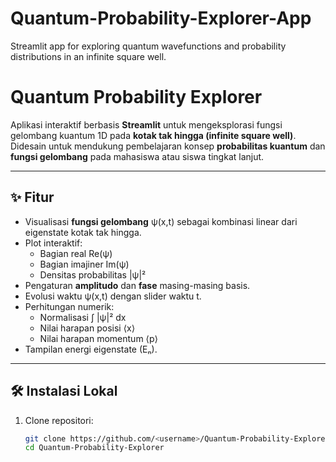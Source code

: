 # Quantum-Probability-Explorer-App
Streamlit app for exploring quantum wavefunctions and probability distributions in an infinite square well.
# Quantum Probability Explorer

Aplikasi interaktif berbasis **Streamlit** untuk mengeksplorasi fungsi gelombang kuantum 1D pada **kotak tak hingga (infinite square well)**.  
Didesain untuk mendukung pembelajaran konsep **probabilitas kuantum** dan **fungsi gelombang** pada mahasiswa atau siswa tingkat lanjut.

---

## ✨ Fitur
- Visualisasi **fungsi gelombang** ψ(x,t) sebagai kombinasi linear dari eigenstate kotak tak hingga.
- Plot interaktif:
  - Bagian real Re(ψ)
  - Bagian imajiner Im(ψ)
  - Densitas probabilitas |ψ|²
- Pengaturan **amplitudo** dan **fase** masing-masing basis.
- Evolusi waktu ψ(x,t) dengan slider waktu t.
- Perhitungan numerik:
  - Normalisasi ∫ |ψ|² dx
  - Nilai harapan posisi ⟨x⟩
  - Nilai harapan momentum ⟨p⟩
- Tampilan energi eigenstate (Eₙ).

---

## 🛠️ Instalasi Lokal

1. Clone repositori:
   ```bash
   git clone https://github.com/<username>/Quantum-Probability-Explorer.git
   cd Quantum-Probability-Explorer

